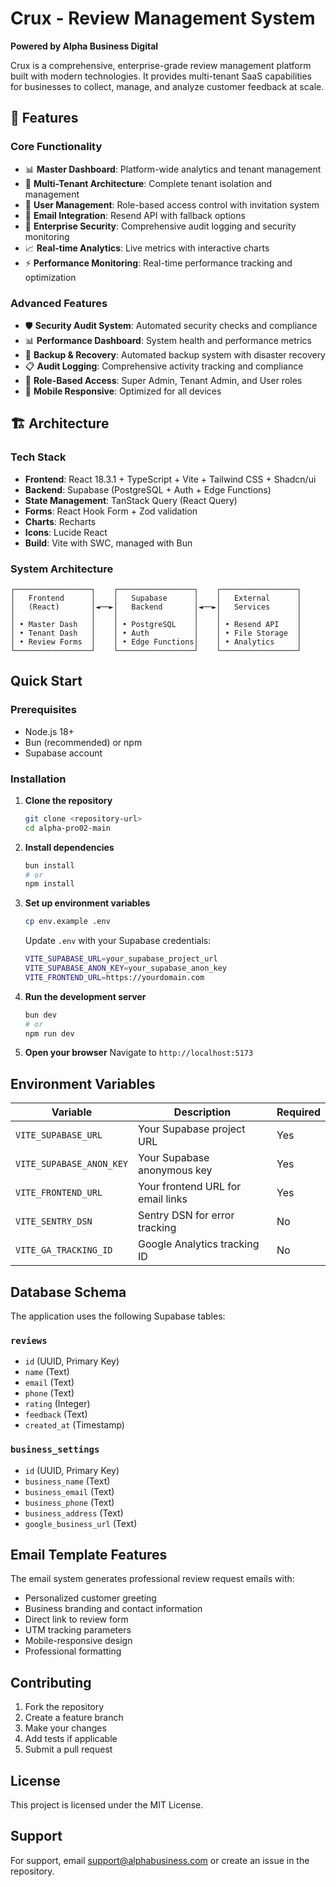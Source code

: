 # Crux - Review Management System

**Powered by Alpha Business Digital**

Crux is a comprehensive, enterprise-grade review management platform built with modern technologies. It provides multi-tenant SaaS capabilities for businesses to collect, manage, and analyze customer feedback at scale.

## 🚀 Features

### Core Functionality
- 📊 **Master Dashboard**: Platform-wide analytics and tenant management
- 🏢 **Multi-Tenant Architecture**: Complete tenant isolation and management
- 👥 **User Management**: Role-based access control with invitation system
- 📧 **Email Integration**: Resend API with fallback options
- 🔐 **Enterprise Security**: Comprehensive audit logging and security monitoring
- 📈 **Real-time Analytics**: Live metrics with interactive charts
- ⚡ **Performance Monitoring**: Real-time performance tracking and optimization

### Advanced Features
- 🛡️ **Security Audit System**: Automated security checks and compliance
- 📊 **Performance Dashboard**: System health and performance metrics
- 🔄 **Backup & Recovery**: Automated backup system with disaster recovery
- 📋 **Audit Logging**: Comprehensive activity tracking and compliance
- 🎯 **Role-Based Access**: Super Admin, Tenant Admin, and User roles
- 📱 **Mobile Responsive**: Optimized for all devices

## 🏗️ Architecture

### Tech Stack
- **Frontend**: React 18.3.1 + TypeScript + Vite + Tailwind CSS + Shadcn/ui
- **Backend**: Supabase (PostgreSQL + Auth + Edge Functions)
- **State Management**: TanStack Query (React Query)
- **Forms**: React Hook Form + Zod validation
- **Charts**: Recharts
- **Icons**: Lucide React
- **Build**: Vite with SWC, managed with Bun

### System Architecture
```
┌─────────────────┐    ┌─────────────────┐    ┌─────────────────┐
│   Frontend      │    │   Supabase      │    │   External      │
│   (React)       │◄──►│   Backend       │◄──►│   Services      │
│                 │    │                 │    │                 │
│ • Master Dash   │    │ • PostgreSQL    │    │ • Resend API    │
│ • Tenant Dash   │    │ • Auth          │    │ • File Storage  │
│ • Review Forms  │    │ • Edge Functions│    │ • Analytics     │
└─────────────────┘    └─────────────────┘    └─────────────────┘
```

## Quick Start

### Prerequisites

- Node.js 18+ 
- Bun (recommended) or npm
- Supabase account

### Installation

1. **Clone the repository**
   ```bash
   git clone <repository-url>
   cd alpha-pro02-main
   ```

2. **Install dependencies**
   ```bash
   bun install
   # or
   npm install
   ```

3. **Set up environment variables**
   ```bash
   cp env.example .env
   ```
   
   Update `.env` with your Supabase credentials:
   ```bash
   VITE_SUPABASE_URL=your_supabase_project_url
   VITE_SUPABASE_ANON_KEY=your_supabase_anon_key
   VITE_FRONTEND_URL=https://yourdomain.com
   ```

4. **Run the development server**
   ```bash
   bun dev
   # or
   npm run dev
   ```

5. **Open your browser**
   Navigate to `http://localhost:5173`

## Environment Variables

| Variable | Description | Required |
|----------|-------------|----------|
| `VITE_SUPABASE_URL` | Your Supabase project URL | Yes |
| `VITE_SUPABASE_ANON_KEY` | Your Supabase anonymous key | Yes |
| `VITE_FRONTEND_URL` | Your frontend URL for email links | Yes |
| `VITE_SENTRY_DSN` | Sentry DSN for error tracking | No |
| `VITE_GA_TRACKING_ID` | Google Analytics tracking ID | No |

## Database Schema

The application uses the following Supabase tables:

### `reviews`
- `id` (UUID, Primary Key)
- `name` (Text)
- `email` (Text)
- `phone` (Text)
- `rating` (Integer)
- `feedback` (Text)
- `created_at` (Timestamp)

### `business_settings`
- `id` (UUID, Primary Key)
- `business_name` (Text)
- `business_email` (Text)
- `business_phone` (Text)
- `business_address` (Text)
- `google_business_url` (Text)

## Email Template Features

The email system generates professional review request emails with:

- Personalized customer greeting
- Business branding and contact information
- Direct link to review form
- UTM tracking parameters
- Mobile-responsive design
- Professional formatting

## Contributing

1. Fork the repository
2. Create a feature branch
3. Make your changes
4. Add tests if applicable
5. Submit a pull request

## License

This project is licensed under the MIT License.

## Support

For support, email support@alphabusiness.com or create an issue in the repository.
